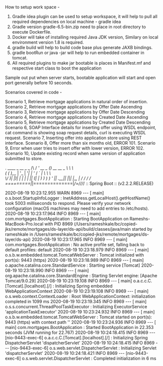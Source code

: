 

How to setup work space - 

1. Gradle idea plugin can be used to setup workspace, it will help to pull all required dependencies on local machine - gradle idea
2. Gradle version gradle-6.5-bin.zip need to place in root directory to execute Dockerfile. 
3. Docker will take of installing required Java JDK version, Similary on local environment version 1.8 is required. 
4. gradle build will help to build code base plus generate JAXB bindings. 
5. gradle bootRun or java -jar <jarfilename> will help to run embedded container in tomcat. 
6. All required plugins to make jar bootable is places in Manifest.mf and respective start class to boot the application 


Sample out put when server starts, bootable application will start and open port generally before 10 seconds. 


Scenarios covered in code - 

Scenario 1, Retrieve mortgage applications in natural order of insertion. 
Scenario 2, Retrieve mortgage applications by Offer Date Ascending 
Scenario 3, Retrieve mortgage applications by Offer Date Descending  
Scenario 4, Retrieve mortgage applications by Created Date Ascending 
Scenario 5, Retrieve mortgage applications by Created Date Descending  
Scenario 6, SOAP Interface details for inserting offer using WSDL endpoint, cat command is showing soap request details, curl is executing WSDL request. 
Scenario 7, Inserting offer into application store using REST interface. 
Scenario 8, Offer more than six months old,  ERROR 101. 
Scenario 9, Error when user tries to insert offer with lower version, ERROR 102. 
Scenario 10, Update existing record when same version of application submitted to store. 



  .   ____          _            __ _ _
 /\\ / ___'_ __ _ _(_)_ __  __ _ \ \ \ \
( ( )\___ | '_ | '_| | '_ \/ _` | \ \ \ \
 \\/  ___)| |_)| | | | | || (_| |  ) ) ) )
  '  |____| .__|_| |_|_| |_\__, | / / / /
 =========|_|==============|___/=/_/_/_/
 :: Spring Boot ::        (v2.2.2.RELEASE)

2020-08-19 10:23:12.955  WARN 8969 --- [           main] o.s.boot.StartupInfoLogger               : InetAddress.getLocalHost().getHostName() took 5003 milliseconds to respond. Please verify your network configuration (macOS machines may need to add entries to /etc/hosts).
2020-08-19 10:23:17.964  INFO 8969 --- [           main] com.mortgages.BootApplication            : Starting BootApplication on Rameshs-MacBook-Pro.local with PID 8969 (/Users/rameshkale/bc/copied-jks/remote/mortgages/ds-layer/ds-api/build/classes/java/main started by rameshkale in /Users/rameshkale/bc/copied-jks/remote/mortgages/ds-layer/ds-api)
2020-08-19 10:23:17.965  INFO 8969 --- [           main] com.mortgages.BootApplication            : No active profile set, falling back to default profiles: default
2020-08-19 10:23:18.979  INFO 8969 --- [           main] o.s.b.w.embedded.tomcat.TomcatWebServer  : Tomcat initialized with port(s): 9443 (https)
2020-08-19 10:23:18.989  INFO 8969 --- [           main] o.apache.catalina.core.StandardService   : Starting service [Tomcat]
2020-08-19 10:23:18.990  INFO 8969 --- [           main] org.apache.catalina.core.StandardEngine  : Starting Servlet engine: [Apache Tomcat/9.0.29]
2020-08-19 10:23:19.108  INFO 8969 --- [           main] o.a.c.c.C.[Tomcat].[localhost].[/]       : Initializing Spring embedded WebApplicationContext
2020-08-19 10:23:19.108  INFO 8969 --- [           main] o.s.web.context.ContextLoader            : Root WebApplicationContext: initialization completed in 1099 ms
2020-08-19 10:23:19.345  INFO 8969 --- [           main] o.s.s.concurrent.ThreadPoolTaskExecutor  : Initializing ExecutorService 'applicationTaskExecutor'
2020-08-19 10:23:24.932  INFO 8969 --- [           main] o.s.b.w.embedded.tomcat.TomcatWebServer  : Tomcat started on port(s): 9443 (https) with context path ''
2020-08-19 10:23:24.936  INFO 8969 --- [           main] com.mortgages.BootApplication            : Started BootApplication in 22.353 seconds (JVM running for 22.767)
2020-08-19 10:24:18.415  INFO 8969 --- [nio-9443-exec-6] o.a.c.c.C.[Tomcat].[localhost].[/]       : Initializing Spring DispatcherServlet 'dispatcherServlet'
2020-08-19 10:24:18.415  INFO 8969 --- [nio-9443-exec-6] o.s.web.servlet.DispatcherServlet        : Initializing Servlet 'dispatcherServlet'
2020-08-19 10:24:18.421  INFO 8969 --- [nio-9443-exec-6] o.s.web.servlet.DispatcherServlet        : Completed initialization in 6 ms










